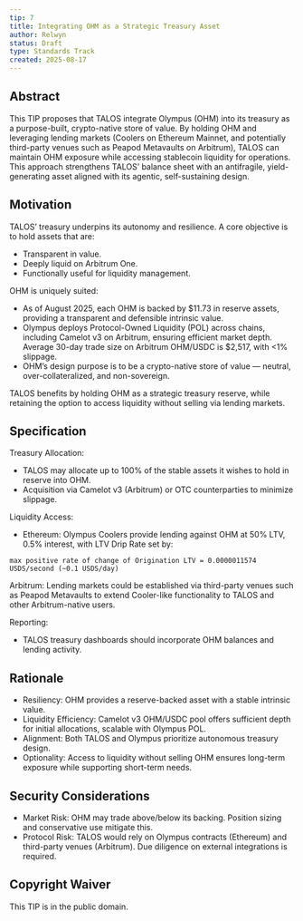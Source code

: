 ```yaml
---
tip: 7
title: Integrating OHM as a Strategic Treasury Asset
author: Relwyn
status: Draft
type: Standards Track
created: 2025-08-17
---
```


## Abstract

This TIP proposes that TALOS integrate Olympus (OHM) into its treasury as a purpose-built, crypto-native store of value. By holding OHM and leveraging lending markets (Coolers on Ethereum Mainnet, and potentially third-party venues such as Peapod Metavaults on Arbitrum), TALOS can maintain OHM exposure while accessing stablecoin liquidity for operations. This approach strengthens TALOS’ balance sheet with an antifragile, yield-generating asset aligned with its agentic, self-sustaining design.

## Motivation

TALOS’ treasury underpins its autonomy and resilience. A core objective is to hold assets that are:
- Transparent in value.
- Deeply liquid on Arbitrum One.
- Functionally useful for liquidity management.

OHM is uniquely suited:
- As of August 2025, each OHM is backed by $11.73 in reserve assets, providing a transparent and defensible intrinsic value.
- Olympus deploys Protocol-Owned Liquidity (POL) across chains, including Camelot v3 on Arbitrum, ensuring efficient market depth. Average 30-day trade size on Arbitrum OHM/USDC is $2,517, with <1% slippage.
- OHM’s design purpose is to be a crypto-native store of value — neutral, over-collateralized, and non-sovereign.

TALOS benefits by holding OHM as a strategic treasury reserve, while retaining the option to access liquidity without selling via lending markets.

## Specification

Treasury Allocation:
- TALOS may allocate up to 100% of the stable assets it wishes to hold in reserve into OHM.
- Acquisition via Camelot v3 (Arbitrum) or OTC counterparties to minimize slippage.

Liquidity Access:
- Ethereum: Olympus Coolers provide lending against OHM at 50% LTV, 0.5% interest, with LTV Drip Rate set by:

`max positive rate of change of Origination LTV = 0.0000011574 USDS/second (~0.1 USDS/day)`

Arbitrum: Lending markets could be established via third-party venues such as Peapod Metavaults to extend Cooler-like functionality to TALOS and other Arbitrum-native users.

Reporting:
- TALOS treasury dashboards should incorporate OHM balances and lending activity.

## Rationale
- Resiliency: OHM provides a reserve-backed asset with a stable intrinsic value.
- Liquidity Efficiency: Camelot v3 OHM/USDC pool offers sufficient depth for initial allocations, scalable with Olympus POL.
- Alignment: Both TALOS and Olympus prioritize autonomous treasury design.
- Optionality: Access to liquidity without selling OHM ensures long-term exposure while supporting short-term needs.

## Security Considerations
- Market Risk: OHM may trade above/below its backing. Position sizing and conservative use mitigate this.
- Protocol Risk: TALOS would rely on Olympus contracts (Ethereum) and third-party venues (Arbitrum). Due diligence on external integrations is required.

## Copyright Waiver

This TIP is in the public domain.
